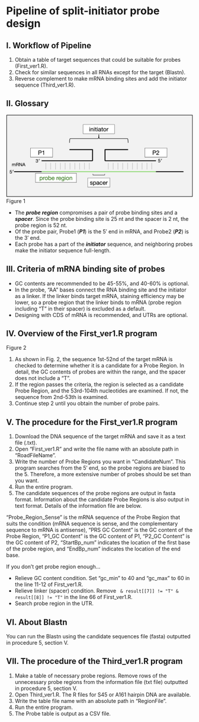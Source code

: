 # Pipeline of split-initiator probe design

## I.	Workflow of Pipeline
1.	Obtain a table of target sequences that could be suitable for probes (First_ver1.R).
2.	Check for similar sequences in all RNAs except for the target (Blastn).
3.	Reverse complement to make mRNA binding sites and add the initiator sequence (Third_ver1.R).


## II.	Glossary

![](fig1.png) 
Figure 1

- The ***probe region*** compromises a pair of probe binding sites and a ***spacer***. Since the probe binding site is 25 nt and the spacer is 2 nt, the probe region is 52 nt. 
- Of the probe pair, Probe1 (***P1***) is the 5′ end in mRNA, and Probe2 (***P2***) is the 3′ end. 
- Each probe has a part of the ***initiator*** sequence, and neighboring probes make the initiator sequence full-length. 


## III.	Criteria of mRNA binding site of probes
- GC contents are recommended to be 45-55%, and 40-60% is optional. 
- In the probe, “AA” bases connect the RNA binding site and the initiator as a linker. If the linker binds target mRNA, staining efficiency may be lower, so a probe region that the linker binds to mRNA (probe region including “T” in their spacer) is excluded as a default. 
- Designing with CDS of mRNA is recommended, and UTRs are optional.


## IV.	Overview of the First_ver1.R program

 
Figure 2

1.	As shown in Fig. 2, the sequence 1st-52nd of the target mRNA is checked to determine whether it is a candidate for a Probe Region. In detail, the GC contents of probes are within the range, and the spacer does not include a “T”. 
2.	If the region passes the criteria, the region is selected as a candidate Probe Region, and the 53rd-104th nucleotides are examined. If not, the sequence from 2nd-53th is examined.
3.	Continue step 2 until you obtain the number of probe pairs.


## V.	The procedure for the First_ver1.R program
1.	Download the DNA sequence of the target mRNA and save it as a text file (.txt).
2.	Open “First_ver1.R” and write the file name with an absolute path in “RoadFileName”.
3.	Write the number of Probe Regions you want in “CandidateNum”. This program searches from the 5′ end, so the probe regions are biased to the 5. Therefore, a more extensive number of probes should be set than you want.
4.	Run the entire program. 
5.	The candidate sequences of the probe regions are output in fasta format. Information about the candidate Probe Regions is also output in text format. Details of the information file are below.

“Probe_Region_Sense” is the mRNA sequence of the Probe Region that suits the condition (mRNA sequence is sense, and the complementary sequence to mRNA is antisense), “PRS GC Content” is the GC content of the Probe Region, “P1_GC Content” is the GC content of P1, “P2_GC Content” is the GC content of P2, “StartBp_num” indicates the location of the first base of the probe region, and “EndBp_num” indicates the location of the end base. 

If you don’t get probe region enough…
- Relieve GC content condition. Set “gc_min” to 40 and “gc_max” to 60 in the line 11-12 of First_ver1.R. 
- Relieve linker (spacer) condition. Remove 
` & result[[7]] != "T" & result[[8]] != "T"`
in the line 66 of First_ver1.R.
- Search probe region in the UTR. 


## VI.	About Blastn
You can run the Blastn using the candidate sequences file (fasta) outputted in procedure 5, section V. 


## VII.	The procedure of the Third_ver1.R program
1.	Make a table of necessary probe regions. Remove rows of the unnecessary probe regions from the information file (txt file) outputted in procedure 5, section V. 
2.	Open Third_ver1.R. The R files for S45 or A161 hairpin DNA are available. 
3.	Write the table file name with an absolute path in “RegionFile”. 
4.	Run the entire program. 
5.	The Probe table is output as a CSV file. 



